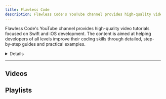 ```yaml
---
title: Flawless Code
description: Flawless Code's YouTube channel provides high-quality video tutorials focused on Swift and iOS development. The content is aimed at helping developers of all levels improve their coding skills through detailed, step-by-step guides and practical examples.
---
```


Flawless Code's YouTube channel provides high-quality video tutorials focused on Swift and iOS development. The content is aimed at helping developers of all levels improve their coding skills through detailed, step-by-step guides and practical examples.

<details>
**URL:** https://www.youtube.com/@flawless_code

**Authors:** `Flawless Code Team`

**Complexity Levels:**
   - **Beginner:** 30%
   - **Intermediate:** 40%
   - **Advanced:** 30%

**Frequency of Posting:** Weekly

**Types of Content:**
   - **Tutorials:** 70% (Step-by-step video guides)
   - **Live Streams:** 20% (Interactive coding sessions)
   - **News and Updates:** 10% (Latest trends and updates in iOS development)

**Additional Features:**
   - **Playlists:** Curated playlists for structured learning.
   - **Community Tab:** Engagement with viewers and updates.
</details>

<LinkCard title="Visit Flawless Code on YouTube" href="https://www.youtube.com/@flawless_code" />

---

## Videos 

## Playlists

